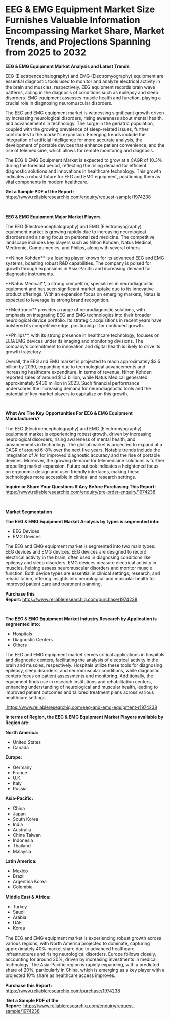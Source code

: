 <p><h1>EEG & EMG Equipment Market Size Furnishes Valuable Information Encompassing Market Share, Market Trends, and Projections Spanning from 2025 to 2032</h1></p><p><strong>EEG & EMG Equipment Market Analysis and Latest Trends</strong></p>
<p><p>EEG (Electroencephalography) and EMG (Electromyography) equipment are essential diagnostic tools used to monitor and analyze electrical activity in the brain and muscles, respectively. EEG equipment records brain wave patterns, aiding in the diagnosis of conditions such as epilepsy and sleep disorders. EMG equipment assesses muscle health and function, playing a crucial role in diagnosing neuromuscular disorders.</p><p>The EEG and EMG equipment market is witnessing significant growth driven by increasing neurological disorders, rising awareness about mental health, and advancements in technology. The surge in the geriatric population, coupled with the growing prevalence of sleep-related issues, further contributes to the market's expansion. Emerging trends include the integration of artificial intelligence for more accurate analysis, the development of portable devices that enhance patient convenience, and the rise of telemedicine, which allows for remote monitoring and diagnosis.</p><p>The EEG & EMG Equipment Market is expected to grow at a CAGR of 10.3% during the forecast period, reflecting the rising demand for efficient diagnostic solutions and innovations in healthcare technology. This growth indicates a robust future for EEG and EMG equipment, positioning them as vital components in modern healthcare.</p></p>
<p><strong>Get a Sample PDF of the Report:&nbsp;</strong> <a href="https://www.reliableresearchiq.com/enquiry/request-sample/1974238?utm_campaign=3114&utm_medium=2&utm_source=Github&utm_content=ia&utm_term=16042025&utm_id=eeg-emg-equipment">https://www.reliableresearchiq.com/enquiry/request-sample/1974238</a></p>
<p>&nbsp;</p>
<p><strong>EEG & EMG Equipment Major Market Players</strong></p>
<p><p>The EEG (Electroencephalography) and EMG (Electromyography) equipment market is growing rapidly due to increasing neurological disorders and a rising focus on personalized medicine. The competitive landscape includes key players such as Nihon Kohden, Natus Medical, Medtronic, Compumedics, and Philips, along with several others.</p><p>**Nihon Kohden** is a leading player known for its advanced EEG and EMG systems, boasting robust R&D capabilities. The company is poised for growth through expansions in Asia-Pacific and increasing demand for diagnostic instruments. </p><p>**Natus Medical**, a strong competitor, specializes in neurodiagnostic equipment and has seen significant market uptake due to its innovative product offerings. With an expansion focus on emerging markets, Natus is expected to leverage its strong brand recognition.</p><p>**Medtronic** provides a range of neurodiagnostic solutions, with emphasis on integrating EEG and EMG technologies into their broader neurological device portfolio. Its strategic acquisitions in recent years have bolstered its competitive edge, positioning it for continued growth.</p><p>**Philips**, with its strong presence in healthcare technology, focuses on EEG/EMG devices under its imaging and monitoring divisions. The company's commitment to innovation and digital health is likely to drive its growth trajectory.</p><p>Overall, the EEG and EMG market is projected to reach approximately $3.5 billion by 2030, expanding due to technological advancements and increasing healthcare expenditure. In terms of revenue, Nihon Kohden reported sales of around $1.3 billion, while Natus Medical generated approximately $430 million in 2023. Such financial performance underscores the increasing demand for neurodiagnostic tools and the potential of key market players to capitalize on this growth.</p></p>
<p>&nbsp;</p>
<p><strong>What Are The Key Opportunities For EEG & EMG Equipment Manufacturers?</strong></p>
<p><p>The EEG (Electroencephalography) and EMG (Electromyography) equipment market is experiencing robust growth, driven by increasing neurological disorders, rising awareness of mental health, and advancements in technology. The global market is projected to expand at a CAGR of around 6-8% over the next five years. Notable trends include the integration of AI for improved diagnostic accuracy and the rise of portable devices. Moreover, the growing demand for telemedicine solutions is further propelling market expansion. Future outlook indicates a heightened focus on ergonomic design and user-friendly interfaces, making these technologies more accessible in clinical and research settings.</p></p>
<p><strong>Inquire or Share Your Questions If Any Before Purchasing This Report:</strong> <a href="https://www.reliableresearchiq.com/enquiry/pre-order-enquiry/1974238?utm_campaign=3114&utm_medium=2&utm_source=Github&utm_content=ia&utm_term=16042025&utm_id=eeg-emg-equipment">https://www.reliableresearchiq.com/enquiry/pre-order-enquiry/1974238</a></p>
<p>&nbsp;</p>
<p><strong>Market Segmentation</strong></p>
<p><strong>The EEG & EMG Equipment Market Analysis by types is segmented into:</strong></p>
<p><ul><li>EEG Devices</li><li>EMG Devices</li></ul></p>
<p><p>The EEG and EMG equipment market is segmented into two main types: EEG devices and EMG devices. EEG devices are designed to record electrical activity in the brain, often used in diagnosing conditions like epilepsy and sleep disorders. EMG devices measure electrical activity in muscles, helping assess neuromuscular disorders and monitor muscle function. Both device types are essential in clinical settings, research, and rehabilitation, offering insights into neurological and muscular health for improved patient care and treatment planning.</p></p>
<p><strong>Purchase this Report:&nbsp;</strong><a href="https://www.reliableresearchiq.com/purchase/1974238?utm_campaign=3114&utm_medium=2&utm_source=Github&utm_content=ia&utm_term=16042025&utm_id=eeg-emg-equipment">https://www.reliableresearchiq.com/purchase/1974238</a></p>
<p>&nbsp;</p>
<p><strong>The EEG & EMG Equipment Market Industry Research by Application is segmented into:</strong></p>
<p><ul><li>Hospitals</li><li>Diagnostic Centers</li><li>Others</li></ul></p>
<p><p>The EEG and EMG equipment market serves critical applications in hospitals and diagnostic centers, facilitating the analysis of electrical activity in the brain and muscles, respectively. Hospitals utilize these tools for diagnosing epilepsy, sleep disorders, and neuromuscular conditions, while diagnostic centers focus on patient assessments and monitoring. Additionally, the equipment finds use in research institutions and rehabilitation centers, enhancing understanding of neurological and muscular health, leading to improved patient outcomes and tailored treatment plans across various healthcare settings.</p></p>
<p><a href="https://www.reliableresearchiq.com/eeg-and-emg-equipment-r1974238?utm_campaign=3114&utm_medium=2&utm_source=Github&utm_content=ia&utm_term=16042025&utm_id=eeg-emg-equipment">&nbsp;https://www.reliableresearchiq.com/eeg-and-emg-equipment-r1974238</a></p>
<p><strong>In terms of Region, the EEG & EMG Equipment Market Players available by Region are:</strong></p>
<p>
    <p> <strong> North America: </strong>
        <ul>
            <li>United States</li>
            <li>Canada</li>
        </ul>
        </p> 
    <p> <strong> Europe: </strong>
        <ul>
            <li>Germany</li>
            <li>France</li>
            <li>U.K.</li>
            <li>Italy</li>
            <li>Russia</li>
        </ul>
        </p> 
    <p> <strong> Asia-Pacific: </strong>
        <ul>
            <li>China</li>
            <li>Japan</li>
            <li>South Korea</li>
            <li>India</li>
            <li>Australia</li>
            <li>China Taiwan</li>
            <li>Indonesia</li>
            <li>Thailand</li>
            <li>Malaysia</li>
        </ul>
        </p> 
    <p> <strong> Latin America: </strong>
        <ul>
            <li>Mexico</li>
            <li>Brazil</li>
            <li>Argentina Korea</li>
            <li>Colombia</li>
        </ul>
        </p> 
    <p> <strong> Middle East & Africa: </strong>
        <ul>
            <li>Turkey</li>
            <li>Saudi</li>
            <li>Arabia</li>
            <li>UAE</li>
            <li>Korea</li>
        </ul>
    </p>
    </p>
<p><p>The EEG and EMG equipment market is experiencing robust growth across various regions, with North America projected to dominate, capturing approximately 40% market share due to advanced healthcare infrastructures and rising neurological disorders. Europe follows closely, accounting for around 30%, driven by increasing investments in medical technology. The Asia-Pacific region is rapidly expanding, with a predicted share of 20%, particularly in China, which is emerging as a key player with a projected 10% share as healthcare access improves.</p></p>
<p><strong>Purchase this Report: </strong><a href="https://www.reliableresearchiq.com/purchase/1974238?utm_campaign=3114&utm_medium=2&utm_source=Github&utm_content=ia&utm_term=16042025&utm_id=eeg-emg-equipment">https://www.reliableresearchiq.com/purchase/1974238</a></p>
<p>&nbsp;<strong>Get a Sample PDF of the Report:&nbsp;&nbsp;</strong><a href="https://www.reliableresearchiq.com/enquiry/request-sample/1974238?utm_campaign=3114&utm_medium=2&utm_source=Github&utm_content=ia&utm_term=16042025&utm_id=eeg-emg-equipment">https://www.reliableresearchiq.com/enquiry/request-sample/1974238</a></p>
<p><strong></strong></p>
<p><p></p><p></p><p></p></p>